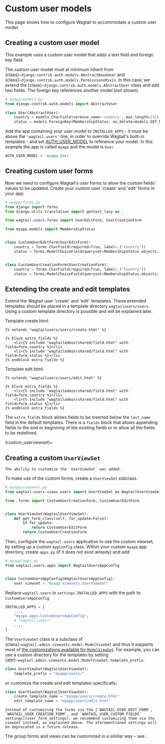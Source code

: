 # Custom user models

This page shows how to configure Wagtail to accommodate a custom user model.

## Creating a custom user model

This example uses a custom user model that adds a text field and foreign key field.

The custom user model must at minimum inherit from {class}`~django.contrib.auth.models.AbstractBaseUser` and {class}`~django.contrib.auth.models.PermissionsMixin`. In this case, we extend the {class}`~django.contrib.auth.models.AbstractUser` class and add two fields. The foreign key references another model (not shown).

```python
# myapp/models.py
from django.contrib.auth.models import AbstractUser

class User(AbstractUser):
    country = models.CharField(verbose_name='country', max_length=255)
    status = models.ForeignKey(MembershipStatus, on_delete=models.SET_NULL, null=True, default=1)
```

Add the app containing your user model to `INSTALLED_APPS` - it must be above the `'wagtail.users'` line,
in order to override Wagtail's built-in templates - and set [AUTH_USER_MODEL](https://docs.djangoproject.com/en/stable/topics/auth/customizing/#substituting-a-custom-user-model) to reference
your model. In this example the app is called `myapp` and the model is `User`.

```python
AUTH_USER_MODEL = 'myapp.User'
```

## Creating custom user forms

Now we need to configure Wagtail's user forms to allow the custom fields' values to be updated.
Create your custom user 'create' and 'edit' forms in your app:

```python
# myapp/forms.py
from django import forms
from django.utils.translation import gettext_lazy as _

from wagtail.users.forms import UserEditForm, UserCreationForm

from myapp.models import MembershipStatus


class CustomUserEditForm(UserEditForm):
    country = forms.CharField(required=True, label=_("Country"))
    status = forms.ModelChoiceField(queryset=MembershipStatus.objects, required=True, label=_("Status"))


class CustomUserCreationForm(UserCreationForm):
    country = forms.CharField(required=True, label=_("Country"))
    status = forms.ModelChoiceField(queryset=MembershipStatus.objects, required=True, label=_("Status"))
```

## Extending the create and edit templates

Extend the Wagtail user 'create' and 'edit' templates. These extended templates should be placed in a
template directory `wagtailusers/users`.
Using a custom template directory is possible and will be explained later.

Template create.html:

```html+django
{% extends "wagtailusers/users/create.html" %}

{% block extra_fields %}
    <li>{% include "wagtailadmin/shared/field.html" with field=form.country %}</li>
    <li>{% include "wagtailadmin/shared/field.html" with field=form.status %}</li>
{% endblock extra_fields %}
```

Template edit.html:

```html+django
{% extends "wagtailusers/users/edit.html" %}

{% block extra_fields %}
    <li>{% include "wagtailadmin/shared/field.html" with field=form.country %}</li>
    <li>{% include "wagtailadmin/shared/field.html" with field=form.status %}</li>
{% endblock extra_fields %}
```

The `extra_fields` block allows fields to be inserted below the `last_name` field
in the default templates. There is a `fields` block that allows appending
fields to the end or beginning of the existing fields or to allow all the fields to
be redefined.

(custom_userviewset)=

## Creating a custom `UserViewSet`

```{versionadded} 6.2
The ability to customize the `UserViewSet` was added.
```

To make use of the custom forms, create a `UserViewSet` subclass.

```python
# myapp/viewsets.py
from wagtail.users.views.users import UserViewSet as WagtailUserViewSet

from .forms import CustomUserCreationForm, CustomUserEditForm


class UserViewSet(WagtailUserViewSet):
    def get_form_class(self, for_update=False):
        if for_update:
            return CustomUserEditForm
        return CustomUserCreationForm
```

Then, configure the `wagtail.users` application to use the custom viewset, by setting up a custom `AppConfig` class. Within your custom `myapp` app directory, create `apps.py` (if it does not exist already) and add:

```python
# myapp/apps.py
from wagtail.users.apps import WagtailUsersAppConfig


class CustomUsersAppConfig(WagtailUsersAppConfig):
    user_viewset = "myapp.viewsets.UserViewSet"
```

Replace `wagtail.users` in `settings.INSTALLED_APPS` with the path to `CustomUsersAppConfig`.

```python
INSTALLED_APPS = [
    ...,
    "myapp.apps.CustomUsersAppConfig",
    # "wagtail.users",
    ...,
]
```

The `UserViewSet` class is a subclass of {class}`~wagtail.admin.viewsets.model.ModelViewSet` and thus it supports most of [the customizations available for `ModelViewSet`](generic_views). For example, you can use a custom directory for the templates by setting {attr}`~wagtail.admin.viewsets.model.ModelViewSet.template_prefix`:

```py
class UserViewSet(WagtailUserViewSet):
    template_prefix = "myapp/users/"
```

or customize the create and edit templates specifically:

```py
class UserViewSet(WagtailUserViewSet):
    create_template_name = "myapp/users/create.html"
    edit_template_name = "myapp/users/edit.html"
```

```{versionchanged} 6.2
Instead of customizing the forms via the [`WAGTAIL_USER_EDIT_FORM`, `WAGTAIL_USER_CREATION_FORM`, and `WAGTAIL_USER_CUSTOM_FIELDS` settings](user_form_settings), we recommend customizing them via the viewset instead, as explained above. The aforementioned settings will be deprecated in a future release.
```

The group forms and views can be customized in a similar way – see [](customizing_group_views).
